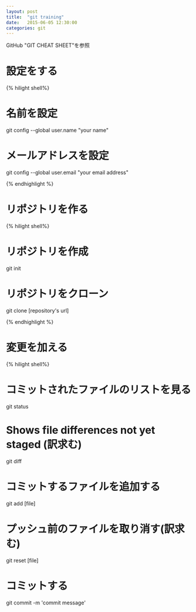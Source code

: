```yaml
---
layout: post
title:  "git training"
date:   2015-06-05 12:30:00
categories: git
---
```


GitHub "GIT CHEAT SHEET"を参照

# 設定をする　

{% hilight shell%}

# 名前を設定
git config --global user.name "your name"

# メールアドレスを設定
git config --global user.email "your email address"

{% endhighlight %}

# リポジトリを作る

{% hilight shell%}

# リポジトリを作成
git init

# リポジトリをクローン
git clone [repository's url]

{% endhighlight %}

# 変更を加える

{% hilight shell%}

# コミットされたファイルのリストを見る
git status

# Shows file differences not yet staged (訳求む)
git diff

# コミットするファイルを追加する
git add [file]

# プッシュ前のファイルを取り消す(訳求む)
git reset [file]

# コミットする
git commit -m 'commit message'

